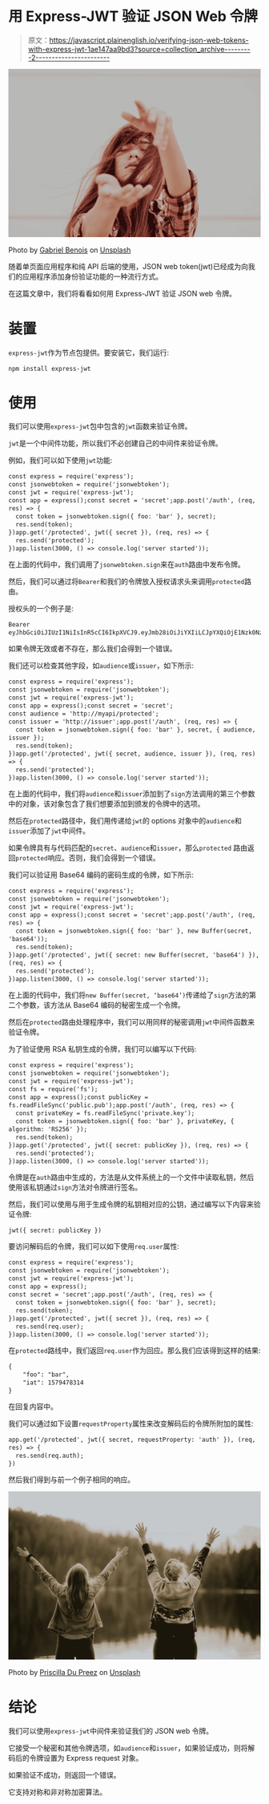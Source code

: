 # 用 Express-JWT 验证 JSON Web 令牌

> 原文：<https://javascript.plainenglish.io/verifying-json-web-tokens-with-express-jwt-1ae147aa9bd3?source=collection_archive---------2----------------------->

![](img/f167b82d0e2a5523f140eb83bf328968.png)

Photo by [Gabriel Benois](https://unsplash.com/@gabrielbenois?utm_source=medium&utm_medium=referral) on [Unsplash](https://unsplash.com?utm_source=medium&utm_medium=referral)

随着单页面应用程序和纯 API 后端的使用，JSON web token(jwt)已经成为向我们的应用程序添加身份验证功能的一种流行方式。

在这篇文章中，我们将看看如何用 Express-JWT 验证 JSON web 令牌。

# 装置

`express-jwt`作为节点包提供。要安装它，我们运行:

```
npm install express-jwt
```

# 使用

我们可以使用`express-jwt`包中包含的`jwt`函数来验证令牌。

`jwt`是一个中间件功能，所以我们不必创建自己的中间件来验证令牌。

例如，我们可以如下使用`jwt`功能:

```
const express = require('express');
const jsonwebtoken = require('jsonwebtoken');
const jwt = require('express-jwt');
const app = express();const secret = 'secret';app.post('/auth', (req, res) => {
  const token = jsonwebtoken.sign({ foo: 'bar' }, secret);
  res.send(token);
})app.get('/protected', jwt({ secret }), (req, res) => {
  res.send('protected');
})app.listen(3000, () => console.log('server started'));
```

在上面的代码中，我们调用了`jsonwebtoken.sign`来在`auth`路由中发布令牌。

然后，我们可以通过将`Bearer`和我们的令牌放入授权请求头来调用`protected`路由。

授权头的一个例子是:

```
Bearer eyJhbGciOiJIUzI1NiIsInR5cCI6IkpXVCJ9.eyJmb28iOiJiYXIiLCJpYXQiOjE1Nzk0NzczMDd9.QW7FOvyJQ36dir0199nJTv07VhlNo9_cItGTkdyJeK8
```

如果令牌无效或者不存在，那么我们会得到一个错误。

我们还可以检查其他字段，如`audience`或`issuer`，如下所示:

```
const express = require('express');
const jsonwebtoken = require('jsonwebtoken');
const jwt = require('express-jwt');
const app = express();const secret = 'secret';
const audience = 'http://myapi/protected';
const issuer = 'http://issuer';app.post('/auth', (req, res) => {
  const token = jsonwebtoken.sign({ foo: 'bar' }, secret, { audience, issuer });
  res.send(token);
})app.get('/protected', jwt({ secret, audience, issuer }), (req, res) => {
  res.send('protected');
})app.listen(3000, () => console.log('server started'));
```

在上面的代码中，我们将`audience`和`issuer`添加到了`sign`方法调用的第三个参数中的对象，该对象包含了我们想要添加到颁发的令牌中的选项。

然后在`protected`路径中，我们用传递给`jwt`的 options 对象中的`audience`和`issuer`添加了`jwt`中间件。

如果令牌具有与代码匹配的`secret`、`audience`和`issuer`，那么`protected` 路由返回`protected`响应。否则，我们会得到一个错误。

我们可以验证用 Base64 编码的密码生成的令牌，如下所示:

```
const express = require('express');
const jsonwebtoken = require('jsonwebtoken');
const jwt = require('express-jwt');
const app = express();const secret = 'secret';app.post('/auth', (req, res) => {
  const token = jsonwebtoken.sign({ foo: 'bar' }, new Buffer(secret, 'base64'));
  res.send(token);
})app.get('/protected', jwt({ secret: new Buffer(secret, 'base64') }), (req, res) => {
  res.send('protected');
})app.listen(3000, () => console.log('server started'));
```

在上面的代码中，我们将`new Buffer(secret, ‘base64’)`传递给了`sign`方法的第二个参数，该方法从 Base64 编码的秘密生成一个令牌。

然后在`protected`路由处理程序中，我们可以用同样的秘密调用`jwt`中间件函数来验证令牌。

为了验证使用 RSA 私钥生成的令牌，我们可以编写以下代码:

```
const express = require('express');
const jsonwebtoken = require('jsonwebtoken');
const jwt = require('express-jwt');
const fs = require('fs');
const app = express();const publicKey = fs.readFileSync('public.pub');app.post('/auth', (req, res) => {
  const privateKey = fs.readFileSync('private.key');
  const token = jsonwebtoken.sign({ foo: 'bar' }, privateKey, { algorithm: 'RS256' });
  res.send(token);
})app.get('/protected', jwt({ secret: publicKey }), (req, res) => {
  res.send('protected');
})app.listen(3000, () => console.log('server started'));
```

令牌是在`auth`路由中生成的，方法是从文件系统上的一个文件中读取私钥，然后使用该私钥通过`sign`方法对令牌进行签名。

然后，我们可以使用与用于生成令牌的私钥相对应的公钥，通过编写以下内容来验证令牌:

```
jwt({ secret: publicKey })
```

要访问解码后的令牌，我们可以如下使用`req.user`属性:

```
const express = require('express');
const jsonwebtoken = require('jsonwebtoken');
const jwt = require('express-jwt');
const app = express();
const secret = 'secret';app.post('/auth', (req, res) => {
  const token = jsonwebtoken.sign({ foo: 'bar' }, secret);
  res.send(token);
})app.get('/protected', jwt({ secret }), (req, res) => {
  res.send(req.user);
})app.listen(3000, () => console.log('server started'));
```

在`protected`路线中，我们返回`req.user`作为回应。那么我们应该得到这样的结果:

```
{
    "foo": "bar",
    "iat": 1579478314
}
```

在回复内容中。

我们可以通过如下设置`requestProperty`属性来改变解码后的令牌所附加的属性:

```
app.get('/protected', jwt({ secret, requestProperty: 'auth' }), (req, res) => {
  res.send(req.auth);
})
```

然后我们得到与前一个例子相同的响应。

![](img/b74fa5d4ebd14fd65dc0f4efd2697425.png)

Photo by [Priscilla Du Preez](https://unsplash.com/@priscilladupreez?utm_source=medium&utm_medium=referral) on [Unsplash](https://unsplash.com?utm_source=medium&utm_medium=referral)

# 结论

我们可以使用`express-jwt`中间件来验证我们的 JSON web 令牌。

它接受一个秘密和其他令牌选项，如`audience`和`issuer`，如果验证成功，则将解码后的令牌设置为 Express request 对象。

如果验证不成功，则返回一个错误。

它支持对称和非对称加密算法。